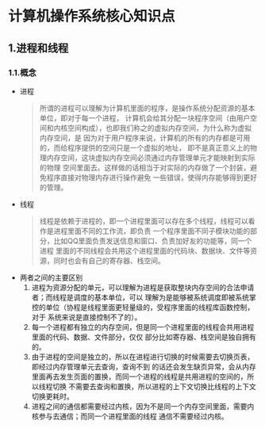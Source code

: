 # 计算机操作系统核心知识点



## <a id = 'ProThread'></a>1.进程和线程
### <a id="Concept"></a>1.1.概念
- 进程
  > 所谓的进程可以理解为计算机里面的程序，是操作系统分配资源的基本单位，即对于每一个进程，
  > 计算机会给其分配一块程序空间（由用户空间和内核空间构成），也即我们称之的虚拟内存空间，为什么称为虚拟内存空间，是
  > 因为对于用户程序来说，计算机的所有的内存都是可用的，而给程序提供的空间只是一个虚拟的地址，
  > 即不是真正意义上的物理内存空间，这块虚拟内存空间必须通过内存管理单元才能映射到实际的物理
  > 空间里面去。这样做的话相当于对实际的内存做了一个封装，避免程序直接对物理内存进行操作避免
  > 一些错误，使得内存能够得到更好的管理。
- 线程
  > 线程是依赖于进程的，即一个进程里面可以存在多个线程，线程可以看作是进程里面不同的工作流，即负责
  > 一个程序里面不同子模块功能的部分，比如QQ里面负责发送信息和窗口、负责加好友的功能等，同一个进程
  > 里面的不同线程会共用这个进程里面的代码块、数据块、文件等资源，同时也会有自己的寄存器、栈空间。
- 两者之间的主要区别  
  1. 进程为资源分配的单元，可以理解为进程是获取整块内存空间的合法申请者；而线程是调度的基本单位，可以
  理解为是能够被系统调度即被系统掌控的单位（协程是线程里面更轻量级的，受程序里面的线程库函数控制，对于
  系统来说是直接控制不了的）。
  2. 每一个进程都有独立的内存空间，但是同一个进程里面的线程会共用进程里面的代码、数据、文件部分，仅仅
  部分比如寄存器、栈空间是独自拥有的。
  3. 由于进程的空间是独立的，所以在进程进行切换的时候需要去切换页表，即经过内存管理单元去查询，查询不到
  的话还会发生缺页异常，会从内存里面再去发生页面的置换，而同一个进程的线程是共用进程的空间的，所以线程切换
  不需要去查询和置换，所以进程的上下文切换比线程的上下文切换更耗时。
  4. 进程之间的通信都需要经过内核，因为不是同一个内存空间里面，需要内核参与去通信；而同一个进程里面的线程
  通信不需要经过内核。
